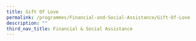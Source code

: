 ```yaml
---
title: Gift Of Love
permalink: /programmes/Financial-and-Social-Assistance/Gift-Of-Love
description: ""
third_nav_title: Financial & Social Assistance
---
```

